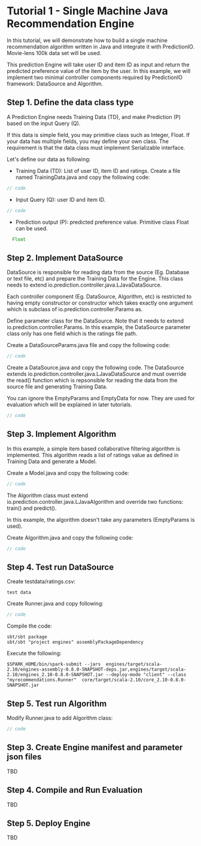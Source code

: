# Tutorial 1 - Single Machine Java Recommendation Engine

In this tutorial, we will demonstrate how to build a single machine recommendation algorithm written in Java and integrate it with PredictionIO. Movie-lens 100k data set will be used.

This prediction Engine will take user ID and item ID as input and return the predicted preference value of the item by the user. In this example, we will implement two minimal controller components required by PredictionIO framework: DataSource and Algorithm.

## Step 1. Define the data class type

A Prediction Engine needs Training Data (TD), and make Prediction (P) based on the input Query (Q).

If this data is simple field, you may primitive class such as Integer, Float. If your data has multiple fields, you may define your own class. The requirement is that the data class must implement Serializable interface.

Let's define our data as following:

- Training Data (TD): List of user ID, item ID and ratings. Create a file named TrainingData.java and copy the following code:

```java
// code
```

- Input Query (Q): user ID and item ID.

```java
// code
```

- Prediction output (P): predicted preference value. Primitive class Float can be used.

```java
  Float
```


## Step 2. Implement DataSource

DataSource is responsible for reading data from the source (Eg. Database or text file, etc) and prepare the Training Data for the Engine. This class needs to extend  io.prediction.controller.java.LJavaDataSource.

Each controller component (Eg. DataSource, Algorithm, etc) is restricted to having empty constructor or constructor which takes exactly one argument which is subclass of io.prediction.controller.Params as.

Define parameter class for the DataSource. Note that it needs to extend io.prediction.controller.Params. In this example, the DataSource parameter class only has one field which is the ratings file path.

Create a DataSourceParams.java file and copy the following code:

```java
// code
```

Create a DataSource.java and copy the following code. The DataSource extends io.prediction.controller.java.LJavaDataSource and must override the read() function which is repsonsible for reading the data from the source file and generating Training Data.

You can ignore the EmptyParams and EmptyData for now. They are used for evaluation which will be explained in later tutorials.

```java
// code
```

## Step 3. Implement Algorithm

In this example, a simple item based collaborative filtering algorithm is implemented.
This algorithm reads a list of ratings value as defined in Training Data and generate a Model.

Create a Model.java and copy the following code:

```java
// code
```

The Algorithm class must extend io.prediction.controller.java.LJavaAlgorithm and override two functions: train() and predict().

In this example, the algorithm doesn't take any parameters (EmptyParams is used).

Create Algorithm.java and copy the following code:

```java
// code
```


## Step 4. Test run DataSource

Create testdata/ratings.csv:

```
test data
```

Create Runner.java and copy following:

```java
// code
```

Compile the code:

```
sbt/sbt package
sbt/sbt "project engines" assemblyPackageDependency
```

Execute the following:

```
$SPARK_HOME/bin/spark-submit --jars  engines/target/scala-2.10/engines-assembly-0.8.0-SNAPSHOT-deps.jar,engines/target/scala-2.10/engines_2.10-0.8.0-SNAPSHOT.jar --deploy-mode "client" --class "myrecommendations.Runner"  core/target/scala-2.10/core_2.10-0.8.0-SNAPSHOT.jar
```

## Step 5. Test run Algorithm

Modify Runner.java to add Algorithm class:

```java
// code
```


## Step 3. Create Engine manifest and parameter json files

TBD

## Step 4. Compile and Run Evaluation

TBD

## Step 5. Deploy Engine

TBD
